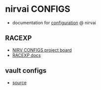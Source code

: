 # nirvai CONFIGS

- documentation for [configuration](https://github.com/nirv-ai/configs) @ nirvai

## RACEXP

- [NIRV CONFIGS project board](https://github.com/orgs/nirv-ai/projects/6/views/1?filterQuery=repo%3A%22nirv-ai%2Fconfigs%22)
- [RACEXP docs](https://github.com/noahehall/theBookOfNoah/blob/master/0current/architectural%20thinking/0racexp.md)

## vault configs

- [source](https://github.com/nirv-ai/configs/tree/develop/vault)
